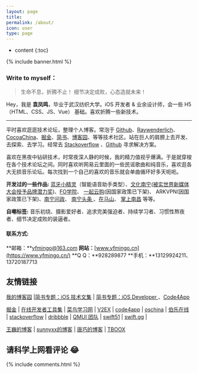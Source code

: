 ```yaml
---
layout: page
title:
permalink: /about/
icon: user
type: page
---
```


* content
{:toc}


{% include banner.html %}


<!-- ![](https://ws1.sinaimg.cn/large/cb81ffe8gy1fgcq0s5cooj20np0hstdx.jpg)-->
<!-- ![](https://ws3.sinaimg.cn/large/006tNc79gy1fznkoc09swj31hc0u0npf.jpg) -->

### Write to myself：

> 生命不息，折腾不止！
> 细节决定成败，心态造就未来！

Hey，我是 **袁凤鸣**，毕业于武汉纺织大学。iOS 开发者 & 业余设计师，会一些 H5（HTML、CSS、JS、Vue） 基础。喜欢折腾一些新技术。

-------


平时喜欢逛逛技术论坛，整理个人博客。常泡于 [Github](https://github.com/search?l=Objective-C&o=desc&q=stars%3A%3E100&s=updated&type=Repositories&utf8=%E2%9C%93)、[Raywenderlich](https://www.raywenderlich.com/category/ios)、[CocoaChina](http://www.cocoachina.com/ios/index.html)、[掘金](https://juejin.im/welcome/ios)、[简书](https://www.jianshu.com/c/e84a7722d673)、[博客园](https://www.cnblogs.com/cate/ios/)、等等技术社区。站在巨人的肩膀上去开发、去探索、去学习。经常去 [Stackoverflow](https://stackoverflow.com/questions/tagged/ios) 、[Github](https://github.com/search?l=Objective-C&o=desc&q=stars%3A%3E100&s=updated&type=Repositories&utf8=%E2%9C%93) 寻求解决方案。

喜欢在黑夜中钻研技术，时常夜深人静的时候，我的精力值视乎爆满。于是就穿梭在各个技术论坛之间。同时喜欢听网易云里面的一些民谣歌曲和纯音乐，喜欢逛各大无损音乐论坛。每次找到一个自己的喜欢的音乐就会单曲循环好多天呃呃。

**开发过的一些作品:**
[蓝牙小精灵](https://itunes.apple.com/cn/app/id1241200980?mt=8)（智能语音助手类型）、[文化南宁](https://itunes.apple.com/cn/app/%E6%96%87%E5%8C%96%E5%8D%97%E5%AE%81/id1321310096?mt=8)([被实世界新媒体大会授予品牌潜力奖](https://ws2.sinaimg.cn/large/006tNc79gy1fr9ui8ov7lj313w0tztgo.jpg))、[FO学院](https://itunes.apple.com/cn/app/fo-xue-yuan/id1179906438?mt=8)、 [一起云购](https://itunes.apple.com/cn/app/yi-qi-yun-gou-quan-min-yi/id1147640197?mt=8)(因国家政策已下架)、 ARKVPN(因国家政策已下架)、[南宁问政](https://itunes.apple.com/cn/app/%E5%8D%97%E5%AE%81%E9%97%AE%E6%94%BF/id977886800?mt=8)、 [南宁头条 ](https://itunes.apple.com/cn/app/nan-ning-tou-tiao/id863921247?mt=8)、[在马山](https://itunes.apple.com/cn/app/zai-ma-shan/id1184797652?mt=8)、 [掌上南昌](https://itunes.apple.com/cn/app/%E5%8D%97%E6%98%8C%E5%B9%BF%E6%92%AD%E7%94%B5%E8%A7%86%E5%8F%B0-%E6%8E%8C%E4%B8%8A%E5%8D%97%E6%98%8C/id780406619?mt=8) 等等。


<!--**目前所在公司：** 

[飔拓 (武汉泰迪智慧科技有限公司)](http://www.stormorai.com/) ，飔拓总部位于中国光谷，在北京、厦门、深圳分别设有子公司，业务已覆盖北京、上海、武汉、江西、广州等数十个省市。飔拓是一家专注于“智能人机交互”领域的高新技术企业，公司核心产品包括智能交互语义平台、分布式机器学习平台、智能交互舆情系统等。

**以前工作过的公司：**
[北京众思高远科技有限公司](http://www.asia-cloud.com/) 众思高远公司总部位于北京，在武汉和南宁设有分公司。主要关注于搭建区域性融合媒体平台，为传统媒体行业转型、商业企业的移动化建设，提供技术解决方案，同时提供平台服务和运营支持。-->

    
**自嘲标签:**
音乐初烧、摄影爱好者、追求完美强迫者、持续学习者、习惯性熬夜者、细节决定成败的装逼者。
        
#### **联系方式:**  
**邮箱：**yfmingo@163.com
**网站：**[www.yfmingo.cn](https://www.yfmingo.cn/)
**Q Q：**928289877
**手机：**13129924211、13720187713 


<!-- <h5>Talks</h5>
    <ul>
    <li><a href="//huangxuan.me/2016/11/20/sw-101-gdgdf/">Service Worker 101 · GDG DevFest 2016 北京</a></li>
    <li><a href="//huangxuan.me/2016/10/20/pwa-qcon2016/">Progressive Web Apps，复兴序章 · QCon 上海 2016</a></li>
    <li><a href="//huangxuan.me/2016/06/05/pwa-in-my-pov/">Progressive Web App 之我见 · 2016</a></li>
    <li><a href="//huangxuan.me/2015/12/28/css-sucks-2015/">CSS Still Sucks 2015 · 2015</a></li>
    <li><a href="//huangxuan.me/2015/07/09/js-module-7day/">JavaScript 模块化七日谈 · 2015</a></li>
    </ul> -->


## 友情链接
 
[我的博客园](http://www.cnblogs.com/yfming/) \|[简书专题：iOS 技术文集](http://www.jianshu.com/c/8554d4ccb9b9) \| [简书专题：iOS Developer ](http://www.jianshu.com/c/e84a7722d673) 、[Code4App](http://www.code4app.com/forum-2-1-117-118.html)


[掘金](https://gold.xitu.io/timeline/ios) \| [在线开发者工具集](http://tool.lu/c/developer) \| [菜鸟学习网](http://www.runoob.com/) \| [V2EX](https://www.v2ex.com/) \| [code4app](http://code4app.qiniudn.com/) \| [oschina](http://www.oschina.net/ios/home) \| [伯乐在线](http://ios.jobbole.com/category/ios-dev/) \| [stackoverflow](http://stackoverflow.com/) \| [dribbble](https://dribbble.com/shots?list=teams) \| [QMUI 团队](https://github.com/QMUI) \| [swift51](http://www.swift51.com/) \| [swift.gg](http://swift.gg/) \| 


[王巍的博客](https://onevcat.com/#blog) \| [sunnyxx的博客](http://blog.sunnyxx.com/) \| [唐巧的博客](http://blog.devtang.com/) \| [TBOOX](http://www.tboox.org/cn/) 

 

## 请科学上网看评论 😂
{% include comments.html %}



